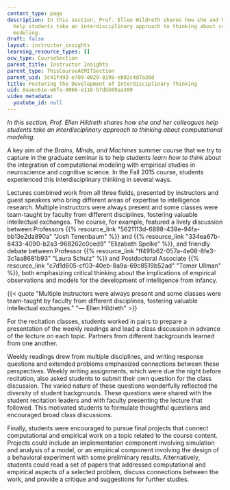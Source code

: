```yaml
---
content_type: page
description: In this section, Prof. Ellen Hildreth shares how she and her colleagues
  help students take an interdisciplinary approach to thinking about computational
  modeling.
draft: false
layout: instructor_insights
learning_resource_types: []
ocw_type: CourseSection
parent_title: Instructor Insights
parent_type: ThisCourseAtMITSection
parent_uid: 3c41f493-e709-0029-8198-eb92c4d7a30d
title: Fostering the Development of Interdisciplinary Thinking
uid: 8aaec61e-e6fe-9066-e116-b7dbb69aa309
video_metadata:
  youtube_id: null
---
```

*In this section, Prof. Ellen Hildreth shares how she and her colleagues help students take an interdisciplinary approach to thinking about computational modeling.*

A key aim of the *Brains, Minds, and Machines* summer course that we try to capture in the graduate seminar is to help students *learn how to think* about the integration of computational modeling with empirical studies in neuroscience and cognitive science. In the Fall 2015 course, students experienced this interdisciplinary thinking in several ways.

Lectures combined work from all three fields, presented by instructors and guest speakers who bring different areas of expertise to intelligence research. Multiple instructors were always present and some classes were team-taught by faculty from different disciplines, fostering valuable intellectual exchanges. The course, for example, featured a lively discussion between Professors {{% resource_link "5621113d-6898-439e-94fa-bb13e2da890a" "Josh Tenenbaum" %}} and {{% resource_link "334ea67b-8433-4090-b2a3-968262c0ced9" "Elizabeth Spelke" %}}, and friendly debate between Professor {{% resource_link "ff491b62-057a-4e08-8fe3-3c1aa8681b93" "Laura Schulz" %}} and Postdoctoral Associate {{% resource_link "c7d1d605-cf03-40eb-8a9a-69c8519b52ad" "Tomer Ullman" %}}, both emphasizing critical thinking about the implications of empirical observations and models for the development of intelligence from infancy.

{{< quote "Multiple instructors were always present and some classes were team-taught by faculty from different disciplines, fostering valuable intellectual exchanges." "— Ellen Hildreth" >}}

For the recitation classes, students worked in pairs to prepare a presentation of the weekly readings and lead a class discussion in advance of the lecture on each topic. Partners from different backgrounds learned from one another.

Weekly readings drew from multiple disciplines, and writing response questions and extended problems emphasized connections between these perspectives. Weekly writing assignments, which were due the night before recitation, also asked students to submit their own question for the class discussion. The varied nature of these questions wonderfully reflected the diversity of student backgrounds. These questions were shared with the student recitation leaders and with faculty presenting the lecture that followed. This motivated students to formulate thoughtful questions and encouraged broad class discussions.

Finally, students were encouraged to pursue final projects that connect computational and empirical work on a topic related to the course content. Projects could include an implementation component involving simulation and analysis of a model, or an empirical component involving the design of a behavioral experiment with some preliminary results. Alternatively, students could read a set of papers that addressed computational and empirical aspects of a selected problem, discuss connections between the work, and provide a critique and suggestions for further studies.
